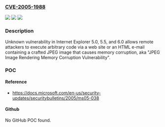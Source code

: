 ### [CVE-2005-1988](https://cve.mitre.org/cgi-bin/cvename.cgi?name=CVE-2005-1988)
![](https://img.shields.io/static/v1?label=Product&message=n%2Fa&color=blue)
![](https://img.shields.io/static/v1?label=Version&message=n%2Fa&color=blue)
![](https://img.shields.io/static/v1?label=Vulnerability&message=n%2Fa&color=brighgreen)

### Description

Unknown vulnerability in Internet Explorer 5.0, 5.5, and 6.0 allows remote attackers to execute arbitrary code via a web site or an HTML e-mail containing a crafted JPEG image that causes memory corruption, aka "JPEG Image Rendering Memory Corruption Vulnerability".

### POC

#### Reference
- https://docs.microsoft.com/en-us/security-updates/securitybulletins/2005/ms05-038

#### Github
No GitHub POC found.

